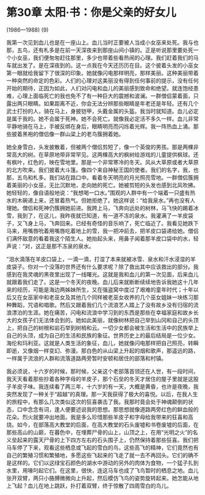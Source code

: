 <link href="../../../css/style.css" rel="stylesheet" type="text/css" />


# 第30章 太阳·书：你是父亲的好女儿

<span class="r"> (1986—1988) (9)

<div class="p">

我第一次见到血儿也是在一座山上。血儿当时正要被人当成小女巫来处死。我与也那，五鸟，还有札多是在前一天深夜来到那座山间小镇的。正是听说那里要处死一个小女巫，我们便匆匆赶往那里，多少也带着些看热闹的心理。我们赶着我们的马车就出发了。是在深夜到的。这一点我在今天还历历在目。这个披着头发的小巫女第一眼就给我留下了很深的印象。她就像闪电那样明亮，那样美丽。这种美丽带着一种突然的命定的色彩。人们的心理对这美丽没有得到任何事前的提示，没有任何开始的期待，正因为如此，人们对闪电和血儿的美丽感到致命和绝望。就连饱经患难，心理上面临死亡的我也免不了有一种巨大的震撼和波澜。一群僧侣蒙着面，只露出两只眼睛。如果距离不近，你会无法分辨那些眼睛是年老还是年轻。还有几个武士打扮的人，骑在马上，身披铠甲，头戴金属的头盔。我当时就知道。血儿必定是属于我的。她不会属于死神。她不会死亡。就像我必定活不多久一样。血儿非常平静地骑在马上，手被反绑在身后，眼睛明亮而闪烁着光辉。我一阵热血上涌。那些披着黑袍的僧侣像一群山梁上的老鸟簇拥着她。

她全身雪白，头发披散着，但被两个僧侣剪短了，像一个英俊的男孩。那是两棵非常高大的树。在草原地带非常罕见。这两棵高大的枫树给游戏的儿童提供枫球。还有枫叶，红色的，映在雪地里。那是一个非常寒冷的冬天。风从大草原或者大草原的北方吹来。我们披着大斗篷。像四个来自神秘王国的使者。我们的名字，我，也那，五鸟和札多。我们站在路口中。看着冬天明亮的月光照亮雪地。一群僧侣簇拥着美丽的小女巫，无比沉默地，走向她的死亡。她被剪短的头发也感到北风吹拂。她轻轻的，像自语般地说：“我想喝一口水。”围观的人群中有一个端着一只盛有热水的木碗递上来，还冒着热气。但她拒绝了。她这样说：“给我泉水。”再也没有人理她。僧侣和死神仍簇拥她前进。我跨上马，飞奔向远处的树林，马飞快的踢着冰雪，我到了，在这儿，我昨夜就已知道，有一道不冻的泉水。我灌满了一羊皮袋子，又飞身上马，飞奔回来。已经有奇怪的音乐响了，死亡临近了。我看见她跌下马来，用嘴唇吮着用嘴唇吃着地上的雪，我一把冲前去，把羊皮口袋递给她。僧侣们满怀敌意的看着我这个陌生人。她抬起头来，用鼻子闻着那羊皮口袋中的水，轻声说：“对，这正是那不冻泉的泉水。

”泪水滴落在羊皮口袋上，一滴一滴，打湿了本来就被冰雪、泉水和汗水浸湿的羊皮袋子。你对一个没落的世界还有什么要求呢？除了救出其中应该救出的部分。我感到在我灵魂的黑夜里出现了一线曙光。这就是我和血儿的第一次见面，后来血儿就跟着我们走了。这是一个冬天的夜晚。血儿后来就断断续续地告诉我她这十几年来的经历，可能是海边两姊妹所生，又在强盗窝中度过了艰难的童年时代；十年以后又在女巫家中和老巫女及其他几个同样被老巫女收养的几个巫女姐妹一块练习那种舞蹈，咒语和唱歌。然后又跟着我们几个流浪艺人踏上了没有故乡没有归宿的流浪漂泊的生涯。她在痛苦，闪电和流浪中学习到的东西是那些在幸福家庭和故乡长大的女孩子们无法体会到的。她如此美丽，就像树林把自己举到山冈和自己的头顶上，把自己的树根和岩石举到树梢和云。一切少女都会被生活和生活中的民族举上自己的头顶，成为自己的生活和民族的象征。世界历史上的最后结局是一位少女。海伦和玛利亚。这就是人类生活的象征，血儿，她就像闪电那样把自己照亮，转瞬即逝，又像烟一样变幻、弥漫。那白色的从山梁上升起的烟和歌声，那遥远的路，一样属于流浪的人群和流落道路两旁暂时安顿和居住的部落和村镇。

我必须说，十六岁的时候，那时候，父亲这个老部落首领还在人世，有一段时间，我天天看着那些抄着各种字母的羊皮子，那个石垒的冬天才居住的屋子里就是这股子羊皮子味。我连续看了两三年，十六岁的有一天，大概是黄昏，也许是夜晚，我突然发现了一种关于“超越”的真理。那一天我获得了极大的喜悦。以后，在我人生的旅程中，有那么几次类似这次的狂喜袭击了我。我那时竟会处于神魂颠倒的状态，口中念念有词，逢人便要述说我的思想。那思想就像道路两旁红色的鲜血般的花朵。烈火就要冲出地面。我是多么珍惜那些羊皮子和字母给我带来的狂喜和高烧。如今，在部落高大教堂的后面，在高大教堂的石头废墟和书卷废墟的后面，在那些高山的山巅，在暮色中，在埋葬尸骨的山上，山顶之上，在用“光明之火”的名义垒起来的露天尸骨的上下四方左右的石头围子上，仍然保持着那些狂喜。我们把马车停了下来，观看这些栖息或飞起的雪白的鸟，这些高飞的精神，它们竟然也有自己的繁殖习惯和繁殖地，多愿这些飞起来的飞走了就一去不再回头。它们的确不是这样的。它们以这绿宝石颜色的湖水中游动的另外的肉体为食物，一个猛子扎到水里，用喙叼起它们。在这里，很快，连这马车也成了飞鸟暂时的栖息之地。血儿张开双臂，两只小胳膊微微向上升起，然后模仿飞鸟的姿势旋转起来。她怎能从地上飞起？血儿在地上跳跃，扑打着双臂，终于惊散了四周雪白的鸟儿。

